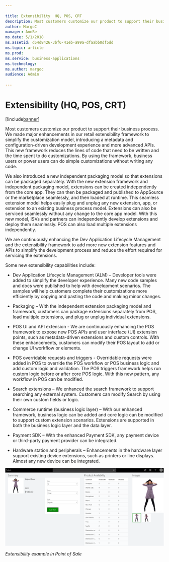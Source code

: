 ```yaml
---

title: Extensibility  HQ, POS, CRT 
description: Most customers customize our product to support their business process.
author: MargoC
manager: AnnBe
ms.date: 5/1/2018
ms.assetid: d54d8426-3bf6-41eb-a99a-dfaabb0df5dd
ms.topic: article
ms.prod: 
ms.service: business-applications
ms.technology: 
ms.author: margoc
audience: Admin

---
```

#  Extensibility (HQ, POS, CRT)




[!include[banner](../../../includes/banner.md)]

Most customers customize our product to support their business process. We made
major enhancements in our retail extensibility framework to simplify the
customization model, introducing a metadata and configuration-driven development
experience and more advanced APIs. This new framework reduces the lines of code
that need to be written and the time spent to do customizations. By using the
framework, business users or power users can do simple customizations without
writing any code.

We also introduced a new independent packaging model so that extensions can be
packaged separately. With the new extension framework and independent packaging
model, extensions can be created independently from the core app. They can then
be packaged and published to AppSource or the marketplace seamlessly, and then
loaded at runtime. This seamless extension model helps easily plug and unplug
any new extension, app, or extension to an existing business process model.
Extensions can also be serviced seamlessly without any change to the core app
model. With this new model, ISVs and partners can independently develop
extensions and deploy them seamlessly. POS can also load multiple extensions
independently.

We are continuously enhancing the Dev Application Lifecycle Management and the
extensibility framework to add more new extension features and APIs to simplify
the development process and reduce the effort required for servicing the
extensions.

Some new extensibility capabilities include:

-   Dev Application Lifecycle Management (ALM) – Developer tools were added to
    simplify the developer experience. Many new code samples and docs were
    published to help with development scenarios. The samples will help
    customers complete their customizations more efficiently by copying and
    pasting the code and making minor changes.

-   Packaging – With the independent extension packaging model and framework,
    customers can package extensions separately from POS, load multiple
    extensions, and plug or unplug individual extensions.

-   POS UI and API extension - We are continuously enhancing the POS framework
    to expose new POS APIs and user interface (UI) extension points, such as
    metadata-driven extensions and custom controls. With these enhancements,
    customers can modify their POS layout to add or change UI workflow or
    elements. 

-   POS overridable requests and triggers - Overridable requests were added in
    POS to override the POS workflow or POS business logic and add custom logic
    and validation. The POS triggers framework helps run custom logic before or
    after core POS logic. With this new pattern, any workflow in POS can be
    modified.

-   Search extensions – We enhanced the search framework to support searching
    any external system. Customers can modify Search by using their own custom
    fields or logic.

-   Commerce runtime (business logic layer) – With our enhanced framework,
    business logic can be added and core logic can be modified to support custom
    extension scenarios. Extensions are supported in both the business logic
    layer and the data layer.

-   Payment SDK – With the enhanced Payment SDK, any payment device or
    third-party payment provider can be integrated. 

-   Hardware station and peripherals – Enhancements in the hardware layer
    support existing device extensions, such as printers or line displays.
    Almost any new device can be integrated.

![A screenshot showing a retail point of sale extensibility example](media/extensibility-hq-pos-crt-1.png "A screenshot showing a retail point of sale extensibility example")
<!-- Retail_Extensibility_A.png -->


*Extensibility example in Point of Sale*
